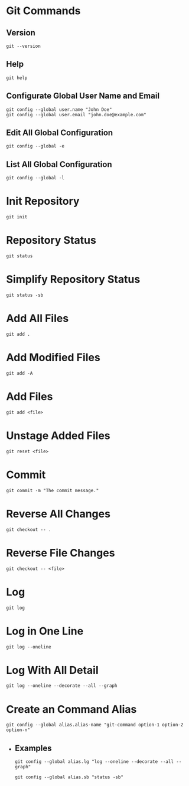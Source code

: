 # Git Commands
## Version
```
git --version
```
## Help
```
git help
```
## Configurate Global User Name and Email
```
git config --global user.name "John Doe"
git config --global user.email "john.doe@example.com"
```
## Edit All Global Configuration
```
git config --global -e
```
## List All Global Configuration
```
git config --global -l
```
# Init Repository
```
git init
```
# Repository Status
```
git status
```
# Simplify Repository Status
```
git status -sb
```
# Add All Files
```
git add .
```
# Add Modified Files
```
git add -A
```
# Add Files
```
git add <file>
```
# Unstage Added Files
```
git reset <file>
```
# Commit
```
git commit -m "The commit message."
```
# Reverse All Changes
```
git checkout -- .
```
# Reverse File Changes 
```
git checkout -- <file>
```
# Log
```
git log
```
# Log in One Line
```
git log --oneline
```
# Log With All Detail
```
git log --oneline --decorate --all --graph
```
# Create an Command Alias
```
git config --global alias.alias-name "git-command option-1 option-2 option-n"
```
* ## Examples
    ```
    git config --global alias.lg "log --oneline --decorate --all --graph"
    ```
    ```
    git config --global alias.sb "status -sb"
    ```